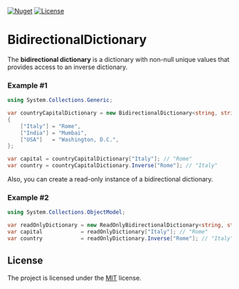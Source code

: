 [![Nuget](https://img.shields.io/nuget/v/BidirectionalDictionary)](https://www.nuget.org/packages/BidirectionalDictionary/)
[![License](https://img.shields.io/github/license/iiKuzmychov/BidirectionalDictionary)](https://github.com/iiKuzmychov/BidirectionalDictionary/blob/master/LICENSE.md)

# BidirectionalDictionary

The **bidirectional dictionary** is a dictionary with non-null unique values that provides access to an inverse dictionary.

### Example #1

```cs
using System.Collections.Generic;

var countryCapitalDictionary = new BidirectionalDictionary<string, string>()
{
    ["Italy"] = "Rome",
    ["India"] = "Mumbai",
    ["USA"]   = "Washington, D.C.",
};

var capital = countryCapitalDictionary["Italy"]; // "Rome"
var country = countryCapitalDictionary.Inverse["Rome"]; // "Italy"
```

Also, you can create a read-only instance of a bidirectional dictionary.

### Example #2

```cs
using System.Collections.ObjectModel;

var readOnlyDictionary = new ReadOnlyBidirectionalDictionary<string, string>(countryCapitalDictionary);
var capital            = readOnlyDictionary["Italy"]; // "Rome"
var country            = readOnlyDictionary.Inverse["Rome"]; // "Italy"
```

## License

The project is licensed under the [MIT](https://github.com/iiKuzmychov/BidirectionalDictionary/blob/master/LICENSE.md) license.
